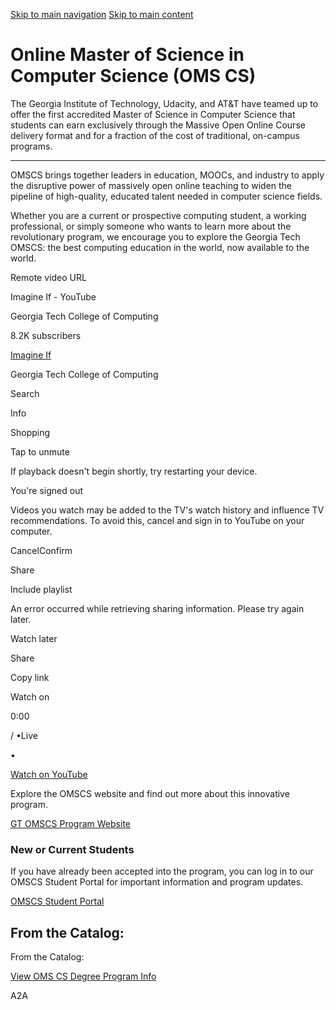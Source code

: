 [Skip to main navigation](https://www.cc.gatech.edu/degree-programs/online-master-science-computer-science-oms-cs#main-navigation) [Skip to main content](https://www.cc.gatech.edu/degree-programs/online-master-science-computer-science-oms-cs#main-content)

# Online Master of Science in Computer Science (OMS CS)

The Georgia Institute of Technology, Udacity, and AT&T have teamed up to offer the first accredited Master of Science in Computer Science that students can earn exclusively through the Massive Open Online Course delivery format and for a fraction of the cost of traditional, on-campus programs.

* * *

OMSCS brings together leaders in education, MOOCs, and industry to apply the disruptive power of massively open online teaching to widen the pipeline of high-quality, educated talent needed in computer science fields.

Whether you are a current or prospective computing student, a working professional, or simply someone who wants to learn more about the revolutionary program, we encourage you to explore the Georgia Tech OMSCS: the best computing education in the world, now available to the world.

Remote video URL

Imagine If - YouTube

Georgia Tech College of Computing

8.2K subscribers

[Imagine If](https://www.youtube.com/watch?v=MKmbJI0rzDw)

Georgia Tech College of Computing

Search

Info

Shopping

Tap to unmute

If playback doesn't begin shortly, try restarting your device.

You're signed out

Videos you watch may be added to the TV's watch history and influence TV recommendations. To avoid this, cancel and sign in to YouTube on your computer.

CancelConfirm

Share

Include playlist

An error occurred while retrieving sharing information. Please try again later.

Watch later

Share

Copy link

Watch on

0:00

/ •Live

•

[Watch on YouTube](https://www.youtube.com/watch?v=MKmbJI0rzDw "Watch on YouTube")

Explore the OMSCS website and find out more about this innovative program.

[GT OMSCS Program Website](http://omscs.gatech.edu/)

### New or Current Students

If you have already been accepted into the program, you can log in to our OMSCS Student Portal for important information and program updates.

[OMSCS Student Portal](http://omscs.gatech.edu/current-students)

## From the Catalog:

From the Catalog:

[View OMS CS Degree Program Info](https://catalog.gatech.edu/programs/computer-science-ms/)

A2A